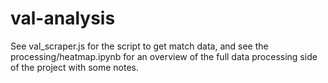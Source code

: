 # val-analysis
See val_scraper.js for the script to get match data, and see the processing/heatmap.ipynb for an overview of the full data processing side of the project with some notes.
